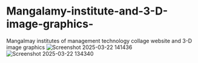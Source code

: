 # Mangalamy-institute-and-3-D-image-graphics-
Mangalmay institutes of management technology collage website and 3-D image graphics
![Screenshot 2025-03-22 141436](https://github.com/user-attachments/assets/b51a1923-c79b-4788-b227-b042704c4a04)
![Screenshot 2025-03-22 134340](https://github.com/user-attachments/assets/a9361b40-2c85-4e30-86a9-bfc50965ca7d)

